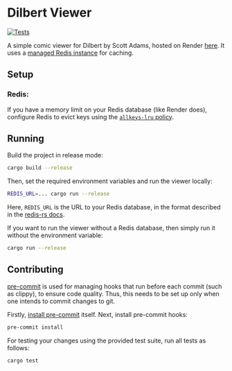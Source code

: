 # Dilbert Viewer
[![Tests](https://img.shields.io/github/workflow/status/rharish101/dilbert-viewer/Tests?label=Tests&logo=github&style=flat-square)](https://github.com/rharish101/dilbert-viewer/actions/workflows/tests.yml)

A simple comic viewer for Dilbert by Scott Adams, hosted on Render [here](https://dilbert-viewer.onrender.com).
It uses a [managed Redis instance](https://render.com/docs/redis) for caching.

## Setup
### Redis:
If you have a memory limit on your Redis database (like Render does), configure Redis to evict keys using the [`allkeys-lru` policy](https://redis.io/docs/reference/eviction/).

## Running
Build the project in release mode:
```sh
cargo build --release
```

Then, set the required environment variables and run the viewer locally:
```sh
REDIS_URL=... cargo run --release
```
Here, `REDIS_URL` is the URL to your Redis database, in the format described in the [redis-rs docs](https://docs.rs/redis/latest/redis/#connection-parameters).

If you want to run the viewer without a Redis database, then simply run it without the environment variable:
```sh
cargo run --release
```

## Contributing
[pre-commit](https://pre-commit.com/) is used for managing hooks that run before each commit (such as clippy), to ensure code quality.
Thus, this needs to be set up only when one intends to commit changes to git.

Firstly, [install pre-commit](https://pre-commit.com/#installation) itself.
Next, install pre-commit hooks:
```sh
pre-commit install
```

For testing your changes using the provided test suite, run all tests as follows:
```sh
cargo test
```
